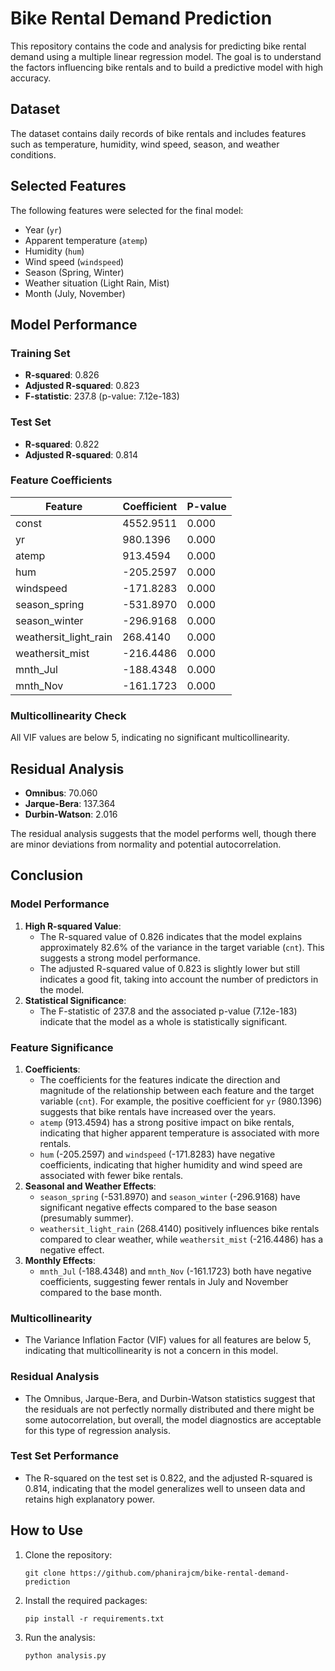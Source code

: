 # Bike Rental Demand Prediction

This repository contains the code and analysis for predicting bike rental demand using a multiple linear regression model. The goal is to understand the factors influencing bike rentals and to build a predictive model with high accuracy.

## Dataset

The dataset contains daily records of bike rentals and includes features such as temperature, humidity, wind speed, season, and weather conditions.

## Selected Features

The following features were selected for the final model:
- Year (`yr`)
- Apparent temperature (`atemp`)
- Humidity (`hum`)
- Wind speed (`windspeed`)
- Season (Spring, Winter)
- Weather situation (Light Rain, Mist)
- Month (July, November)

## Model Performance

### Training Set
- **R-squared**: 0.826
- **Adjusted R-squared**: 0.823
- **F-statistic**: 237.8 (p-value: 7.12e-183)

### Test Set
- **R-squared**: 0.822
- **Adjusted R-squared**: 0.814

### Feature Coefficients

| Feature              | Coefficient | P-value   |
|----------------------|-------------|-----------|
| const                | 4552.9511   | 0.000     |
| yr                   | 980.1396    | 0.000     |
| atemp                | 913.4594    | 0.000     |
| hum                  | -205.2597   | 0.000     |
| windspeed            | -171.8283   | 0.000     |
| season_spring        | -531.8970   | 0.000     |
| season_winter        | -296.9168   | 0.000     |
| weathersit_light_rain| 268.4140    | 0.000     |
| weathersit_mist      | -216.4486   | 0.000     |
| mnth_Jul             | -188.4348   | 0.000     |
| mnth_Nov             | -161.1723   | 0.000     |

### Multicollinearity Check

All VIF values are below 5, indicating no significant multicollinearity.

## Residual Analysis

- **Omnibus**: 70.060
- **Jarque-Bera**: 137.364
- **Durbin-Watson**: 2.016

The residual analysis suggests that the model performs well, though there are minor deviations from normality and potential autocorrelation.

## Conclusion
### Model Performance

1. **High R-squared Value**:
   - The R-squared value of 0.826 indicates that the model explains approximately 82.6% of the variance in the target variable (`cnt`). This suggests a strong model performance.
   - The adjusted R-squared value of 0.823 is slightly lower but still indicates a good fit, taking into account the number of predictors in the model.
2. **Statistical Significance**:
   - The F-statistic of 237.8 and the associated p-value (7.12e-183) indicate that the model as a whole is statistically significant.
### Feature Significance

1. **Coefficients**:
   - The coefficients for the features indicate the direction and magnitude of the relationship between each feature and the target variable (`cnt`). For example, the positive coefficient for `yr` (980.1396) suggests that bike rentals have increased over the years.
   - `atemp` (913.4594) has a strong positive impact on bike rentals, indicating that higher apparent temperature is associated with more rentals.
   - `hum` (-205.2597) and `windspeed` (-171.8283) have negative coefficients, indicating that higher humidity and wind speed are associated with fewer bike rentals.
2. **Seasonal and Weather Effects**:
   - `season_spring` (-531.8970) and `season_winter` (-296.9168) have significant negative effects compared to the base season (presumably summer).
   - `weathersit_light_rain` (268.4140) positively influences bike rentals compared to clear weather, while `weathersit_mist` (-216.4486) has a negative effect.
3. **Monthly Effects**:
   - `mnth_Jul` (-188.4348) and `mnth_Nov` (-161.1723) both have negative coefficients, suggesting fewer rentals in July and November compared to the base month.

### Multicollinearity

- The Variance Inflation Factor (VIF) values for all features are below 5, indicating that multicollinearity is not a concern in this model.

### Residual Analysis

- The Omnibus, Jarque-Bera, and Durbin-Watson statistics suggest that the residuals are not perfectly normally distributed and there might be some autocorrelation, but overall, the model diagnostics are acceptable for this type of regression analysis.

### Test Set Performance

- The R-squared on the test set is 0.822, and the adjusted R-squared is 0.814, indicating that the model generalizes well to unseen data and retains high explanatory power.

## How to Use

1. Clone the repository:
   ```
   git clone https://github.com/phanirajcm/bike-rental-demand-prediction
   ```
2. Install the required packages:
   ```
   pip install -r requirements.txt
   ```
3. Run the analysis:
   ```
   python analysis.py
   ```

